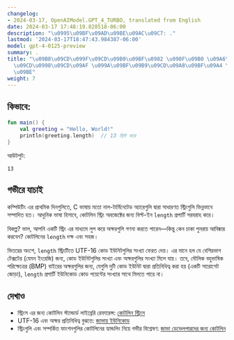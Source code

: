 ```yaml
---
changelog:
- 2024-03-17, OpenAIModel.GPT_4_TURBO, translated from English
date: 2024-03-17 17:48:19.828518-06:00
description: "\u0995\u09BF\u09AD\u09BE\u09AC\u09C7: ."
lastmod: '2024-03-17T18:47:43.984387-06:00'
model: gpt-4-0125-preview
summary: .
title: "\u09B8\u09CD\u099F\u09CD\u09B0\u09BF\u0982 \u098F\u09B0 \u09A6\u09C8\u09B0\
  \u09CD\u0998\u09CD\u09AF \u099A\u09BF\u09B9\u09CD\u09A8\u09BF\u09A4 \u0995\u09B0\
  \u09BE"
weight: 7
---
```


## কিভাবে:
```kotlin
fun main() {
    val greeting = "Hello, World!"
    println(greeting.length)  // 13 প্রিন্ট করে
}
```
আউটপুট:
```
13
```

## গভীরে যাচাই
কম্পিউটিং এর প্রাথমিক দিনগুলিতে, C ভাষায় মতো নাল-টার্মিনেটেড অ্যারেগুলি দ্বারা সাধারণত স্ট্রিংগুলি ভিন্নভাবে সম্পাদিত হত। আধুনিক ভাষা হিসাবে, কোটলিন স্ট্রিং অবজেক্টের জন্য বিল্ট-ইন `length` প্রপার্টি সরবরাহ করে।

বিকল্প? ভাল, আপনি একটি স্ট্রিং এর মাধ্যমে লুপ করে অক্ষরগুলি গণনা করতে পারেন—কিন্তু কেন চাকা পুনরায় আবিষ্কার করবেন? কোটলিনের `length` দক্ষ এবং সহজ।

ভিতরের অংশে, `length` স্ট্রিংটিতে UTF-16 কোড ইউনিটগুলির সংখ্যা ফেরত দেয়। এর মানে হল যে বেশিরভাগ টেক্সটের (যেমন ইংরেজি) জন্য, কোড ইউনিটগুলির সংখ্যা এবং অক্ষরগুলির সংখ্যা মিলে যায়। তবে, মৌলিক বহুভাষিক পরিক্ষেত্রের (BMP) বাইরের অক্ষরগুলির জন্য, যেগুলি দুটি কোড ইউনিট দ্বারা প্রতিনিধিত্ব করা হয় (একটি সারোগেট জোড়া), `length` প্রপার্টি ইউনিকোড কোড পয়েন্টের সংখ্যার সাথে মিলতে পারে না।

## দেখাও
- স্ট্রিংস এর জন্য কোটলিন স্ট্যান্ডার্ড লাইব্রেরি রেফারেন্স: [কোটলিন স্ট্রিংস](https://kotlinlang.org/api/latest/jvm/stdlib/kotlin/-string/)
- UTF-16 এবং অক্ষর প্রতিনিধিত্ব বুঝতে: [জাভায় ইউনিকোড](https://docs.oracle.com/javase/tutorial/i18n/text/unicode.html)
- স্ট্রিংগুলি এবং সম্পর্কিত ফাংশনগুলির কোটলিনের হ্যান্ডলিং নিয়ে গভীর বিশ্লেষণ: [জাভা ডেভেলপারদের জন্য কোটলিন](https://www.coursera.org/learn/kotlin-for-java-developers)

